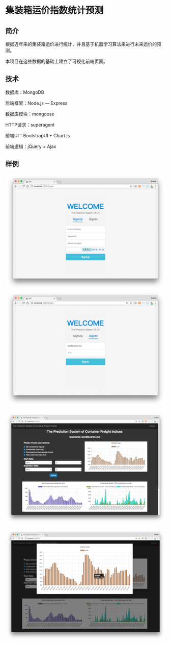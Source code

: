 # 集装箱运价指数统计预测

## 简介

根据近年来的集装箱运价进行统计，并且基于机器学习算法来进行未来运价的预测。

本项目在这些数据的基础上建立了可视化前端页面。

## 技术

数据库：MongoDB

后端框架：Node.js — Express 

数据库模块：mongoose

HTTP请求：superagent

前端UI：BootstrapUI + Chart.js

前端逻辑：jQuery + Ajax

## 样例

![signup](./imgs/1.jpg)![signin](./imgs/2.png)

![index](./imgs/3.png)

![detail](./imgs/4.png)